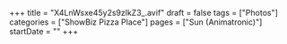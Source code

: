 +++
title = "X4LnWsxe45y2s9zlkZ3_.avif"
draft = false
tags = ["Photos"]
categories = ["ShowBiz Pizza Place"]
pages = ["Sun (Animatronic)"]
startDate = ""
+++
